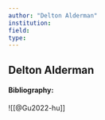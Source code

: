 ```yaml
---
author: "Delton Alderman"
institution:
field:
type:
---
```


## Delton Alderman
#### Bibliography:

![[@Gu2022-hu]]
